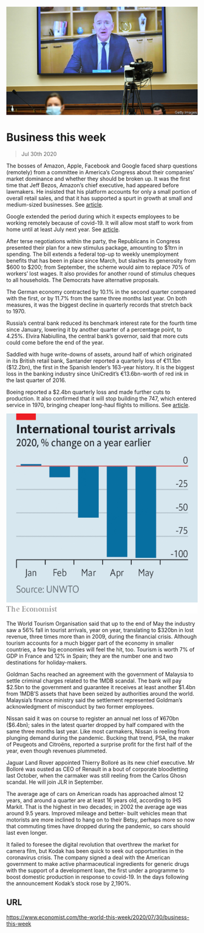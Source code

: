 ![](./images/20200801_WWP002.jpg)

# Business this week

> Jul 30th 2020

The bosses of Amazon, Apple, Facebook and Google faced sharp questions (remotely) from a committee in America’s Congress about their companies’ market dominance and whether they should be broken up. It was the first time that Jeff Bezos, Amazon’s chief executive, had appeared before lawmakers. He insisted that his platform accounts for only a small portion of overall retail sales, and that it has supported a spurt in growth at small and medium-sized businesses. See [article](https://www.economist.com//united-states/2020/07/30/big-techs-grilling-provides-more-show-than-substance).

Google extended the period during which it expects employees to be working remotely because of covid-19. It will allow most staff to work from home until at least July next year. See [article](https://www.economist.com//leaders/2020/07/30/google-has-outgrown-its-corporate-culture). 

After terse negotiations within the party, the Republicans in Congress presented their plan for a new stimulus package, amounting to $1trn in spending. The bill extends a federal top-up to weekly unemployment benefits that has been in place since March, but slashes its generosity from $600 to $200; from September, the scheme would aim to replace 70% of workers’ lost wages. It also provides for another round of stimulus cheques to all households. The Democrats have alternative proposals.

The German economy contracted by 10.1% in the second quarter compared with the first, or by 11.7% from the same three months last year. On both measures, it was the biggest decline in quarterly records that stretch back to 1970. 

Russia’s central bank reduced its benchmark interest rate for the fourth time since January, lowering it by another quarter of a percentage point, to 4.25%. Elvira Nabiullina, the central bank’s governor, said that more cuts could come before the end of the year.

Saddled with huge write-downs of assets, around half of which originated in its British retail bank, Santander reported a quarterly loss of €11.1bn ($12.2bn), the first in the Spanish lender’s 163-year history. It is the biggest loss in the banking industry since UniCredit’s €13.6bn-worth of red ink in the last quarter of 2016.

Boeing reported a $2.4bn quarterly loss and made further cuts to production. It also confirmed that it will stop building the 747, which entered service in 1970, bringing cheaper long-haul flights to millions. See [article](https://www.economist.com//business/2020/08/01/air-travels-sudden-collapse-will-reshape-a-trillion-dollar-industry).

![](./images/20200801_WWC011.png)

The World Tourism Organisation said that up to the end of May the industry saw a 56% fall in tourist arrivals, year on year, translating to $320bn in lost revenue, three times more than in 2009, during the financial crisis. Although tourism accounts for a much bigger part of the economy in smaller countries, a few big economies will feel the hit, too. Tourism is worth 7% of GDP in France and 12% in Spain; they are the number one and two destinations for holiday-makers.

Goldman Sachs reached an agreement with the government of Malaysia to settle criminal charges related to the 1MDB scandal. The bank will pay $2.5bn to the government and guarantee it receives at least another $1.4bn from 1MDB’S assets that have been seized by authorities around the world. Malaysia’s finance ministry said the settlement represented Goldman’s acknowledgment of misconduct by two former employees.

Nissan said it was on course to register an annual net loss of ¥670bn ($6.4bn); sales in the latest quarter dropped by half compared with the same three months last year. Like most carmakers, Nissan is reeling from plunging demand during the pandemic. Bucking that trend, PSA, the maker of Peugeots and Citroëns, reported a surprise profit for the first half of the year, even though revenues plummeted.

Jaguar Land Rover appointed Thierry Bolloré as its new chief executive. Mr Bolloré was ousted as CEO of Renault in a bout of corporate bloodletting last October, when the carmaker was still reeling from the Carlos Ghosn scandal. He will join JLR in September.

The average age of cars on American roads has approached almost 12 years, and around a quarter are at least 16 years old, according to IHS Markit. That is the highest in two decades; in 2002 the average age was around 9.5 years. Improved mileage and better- built vehicles mean that motorists are more inclined to hang on to their Betsy, perhaps more so now that commuting times have dropped during the pandemic, so cars should last even longer.

It failed to foresee the digital revolution that overthrew the market for camera film, but Kodak has been quick to seek out opportunities in the coronavirus crisis. The company signed a deal with the American government to make active pharmaceutical ingredients for generic drugs with the support of a development loan, the first under a programme to boost domestic production in response to covid-19. In the days following the announcement Kodak’s stock rose by 2,190%.

## URL

https://www.economist.com/the-world-this-week/2020/07/30/business-this-week
